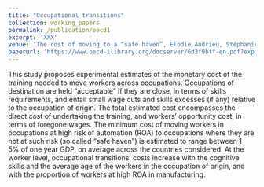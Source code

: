 ```yaml
---
title: "Occupational transitions"
collection: working_papers
permalink: /publication/oecd1
excerpt: 'XXX'
venue: 'The cost of moving to a “safe haven”, Elodie Andrieu, Stéphanie Jamet, Luca Marcolin and Mariagrazia Squicciarini, OECD Publishing'
paperurl: 'https://www.oecd-ilibrary.org/docserver/6d3f9bff-en.pdf?expires=1569185084&id=id&accname=guest&checksum=1C4B36F70CBD8EBAC1F3CD012EDA4C5D'
---
```

This study proposes experimental estimates of the monetary cost of the training needed to move workers across occupations. Occupations of destination are held “acceptable” if they are close, in terms of skills requirements, and entail small wage cuts and skills excesses (if any) relative to the occupation of origin.
The total estimated cost encompasses the direct cost of undertaking the training, and workers’ opportunity cost, in terms of foregone wages. The minimum cost of moving workers in occupations at high risk of automation (ROA) to occupations where they are not at such risk (so called “safe haven”) is estimated to range between 1-5% of one year GDP, on average across the countries considered.
At the worker level, occupational transitions’ costs increase with the cognitive skills and the average age of the workers in the occupation of origin, and with the proportion of workers at high ROA in manufacturing.
